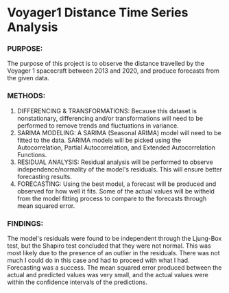 # Voyager1 Distance Time Series Analysis
### PURPOSE:
The purpose of this project is to observe the distance travelled by the Voyager 1 spacecraft between 2013 and 2020, and produce forecasts from the given data. 

### METHODS:
1. DIFFERENCING & TRANSFORMATIONS: Because this dataset is nonstationary, differencing and/or transformations will need to be performed to remove trends and fluctuations in variance.
2. SARIMA MODELING: A SARIMA (Seasonal ARIMA) model will need to be fitted to the data. SARIMA models will be picked using the Autocorrelation, Partial Autocorrelation, and Extended Autocorrelation Functions. 
3. RESIDUAL ANALYSIS: Residual analysis will be performed to observe independence/normality of the model's residuals. This will ensure better forecasting results.
4. FORECASTING: Using the best model, a forecast will be produced and observed for how well it fits. Some of the actual values will be witheld from the model fitting process to compare to the forecasts through mean squared error.

### FINDINGS:
The model's residuals were found to be independent through the Ljung-Box test, but the Shapiro test concluded that they were not normal. This was most likely due to the presence of an outlier in the residuals. There was not much I could do in this case and had to proceed with what I had.
Forecasting was a success. The mean squared error produced between the actual and predicted values was very small, and the actual values were within the confidence intervals of the predictions.
